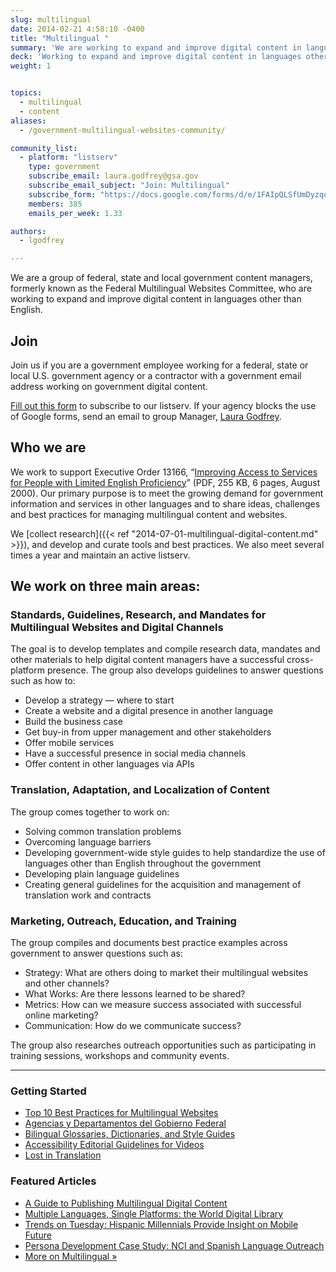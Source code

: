 ```yaml
---
slug: multilingual
date: 2014-02-21 4:58:10 -0400
title: "Multilingual "
summary: 'We are working to expand and improve digital content in languages other than English.'
deck: 'Working to expand and improve digital content in languages other than English.'
weight: 1


topics:
  - multilingual
  - content
aliases:
  - /government-multilingual-websites-community/

community_list:
  - platform: "listserv"
    type: government
    subscribe_email: laura.godfrey@gsa.gov
    subscribe_email_subject: "Join: Multilingual"
    subscribe_form: "https://docs.google.com/forms/d/e/1FAIpQLSfUmDyzqqzRnvh1pAuPzZsYg-3BIwT7H6xVt-c7r4eHfjum_A/viewform?formkey=dHI0aTEwWXh2NURMR0gzR3ozVlJ2T2c6MQ"
    members: 385
    emails_per_week: 1.33

authors:
  - lgodfrey

---
```


We are a group of federal, state and local government content managers, formerly known as the Federal Multilingual Websites Committee, who are working to expand and improve digital content in languages other than English.

## Join

Join us if you are a government employee working for a federal, state or local U.S. government agency or a contractor with a government email address working on government digital content.

[Fill out this form](https://docs.google.com/spreadsheet/viewform?formkey=dHI0aTEwWXh2NURMR0gzR3ozVlJ2T2c6MQ) to subscribe to our listserv. If your agency blocks the use of Google forms, send an email to group Manager, [Laura Godfrey](mailto:laura.godfrey@gsa.gov).

## Who we are

We work to support Executive Order 13166, “[Improving Access to Services for People with Limited English Proficiency](http://www.justice.gov/crt/about/cor/Pubs/eolep.pdf)” (PDF, 255 KB, 6 pages, August 2000). Our primary purpose is to meet the growing demand for government information and services in other languages and to share ideas, challenges and best practices for managing multilingual content and websites.

We [collect research]({{< ref "2014-07-01-multilingual-digital-content.md" >}}), and develop and curate tools and best practices. We also meet several times a year and maintain an active listserv.

## We work on three main areas:

### Standards, Guidelines, Research, and Mandates for Multilingual Websites and Digital Channels

The goal is to develop templates and compile research data, mandates and other materials to help digital content managers have a successful cross-platform presence. The group also develops guidelines to answer questions such as how to:

* Develop a strategy — where to start
* Create a website and a digital presence in another language
* Build the business case
* Get buy-in from upper management and other stakeholders
* Offer mobile services
* Have a successful presence in social media channels
* Offer content in other languages via APIs

### Translation, Adaptation, and Localization of Content

The group comes together to work on:

* Solving common translation problems
* Overcoming language barriers
* Developing government-wide style guides to help standardize the use of languages other than English throughout the government
* Developing plain language guidelines
* Creating general guidelines for the acquisition and management of translation work and contracts

### Marketing, Outreach, Education, and Training

The group compiles and documents best practice examples across government to answer questions such as:

* Strategy: What are others doing to market their multilingual websites and other channels?
* What Works: Are there lessons learned to be shared?
* Metrics: How can we measure success associated with successful online marketing?
* Communication: How do we communicate success?

The group also researches outreach opportunities such as participating in training sessions, workshops and community events.

---

### Getting Started

- [Top 10 Best Practices for Multilingual Websites](https://www.digitalgov.gov/resources/top-10-best-practices-for-multilingual-websites/)
- [Agencias y Departamentos del Gobierno Federal](https://gobierno.usa.gov/agencias-federales/a)
- [Bilingual Glossaries, Dictionaries, and Style Guides](https://www.digitalgov.gov/resources/bilingual-glossaries-dictionaries-style-guides/)
- [Accessibility Editorial Guidelines for Videos](https://www.digitalgov.gov/2012/08/01/accessibility-editorial-guidelines-for-youtube/)
- [Lost in Translation](https://www.digitalgov.gov/2012/10/01/automated-translation-good-solution-or-not/)

### Featured Articles

- [A Guide to Publishing Multilingual Digital Content](https://www.digitalgov.gov/2014/07/01/multilingual-digital-content/)
- [Multiple Languages, Single Platforms: the World Digital Library](https://www.digitalgov.gov/2015/04/09/multiple-languages-single-platforms-the-world-digital-library/)
- [Trends on Tuesday: Hispanic Millennials Provide Insight on Mobile Future](https://www.digitalgov.gov/2014/05/27/trends-on-tuesday-hispanic-millennials-provide-insight-on-mobile-future/)
- [Persona Development Case Study: NCI and Spanish Language Outreach](https://www.digitalgov.gov/2015/03/02/persona-development-case-study-nci-and-spanish-language-outreach/)
- [More on Multilingual »](https://digital.gov/topics/multilingual/)
